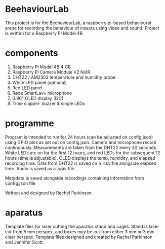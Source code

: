 # BeehaviourLab

This project is for the BeehaviourLab, a raspberry pi-based behavioural arena for recording the behaviour of insects using video and sound. Project is written for a Raspberry Pi Model 4B.

# components
1. Raspberry Pi Model 4B 4 GB
2. Raspberry Pi Camera Module V2 NoIR
2. DHT22 / AM2302 temperature and humidity probe
3. White LED panel (optional)
4. Red LED panel
5. Røde SmartLav+ microphone
6. 0.96" OLED display (I2C)
7. Time clapper: buzzer & single LEDs

# programme
Program is intended to run for 24 hours (can be adjusted on config.json) using GPIO pins as set out on config.json. Camera and microphone record continuously. Measurements are taken from the DHT22 every 30 seconds. White LEDs are on for the first 12 hours, and red LEDs for the subsequent 12 hours (time is adjustable). OLED displays the temp, humidity, and elapsed recording time. Data from DHT22 is saved on a .csv file alongside elapsed time. Audio is saved as a .wav file. 

Metadata is saved alongside recordings containing information from config.json file

Written and designed by Rachel Parkinson.

# aparatus
Template files for laser cutting the aparatus stand and cages. Stand is laser cut from 5 mm perspex, and boxes may be cut from either 3 mm or 3 mm clear perspex. Template files designed and created by Rachel Parkinson and Jennifer Scott.
